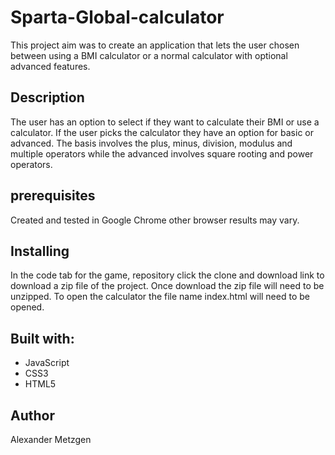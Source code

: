 # Sparta-Global-calculator
This project aim was to create an application that lets the user chosen between using a BMI calculator or a normal calculator with optional advanced features.

## Description
The user has an option to select if they want to calculate their BMI or use a calculator. If the user picks the calculator they have an option for basic or advanced. The basis involves the plus, minus, division, modulus and multiple operators while the advanced involves square rooting and power operators.

## prerequisites
Created and tested in Google Chrome other browser results may vary.

## Installing
In the code tab for the game, repository click the clone and download link to download a zip file of the project. Once download the zip file will need to be unzipped. To open the calculator the file name index.html will need to be opened.

## Built with:
* JavaScript
* CSS3
* HTML5

## Author
Alexander Metzgen

